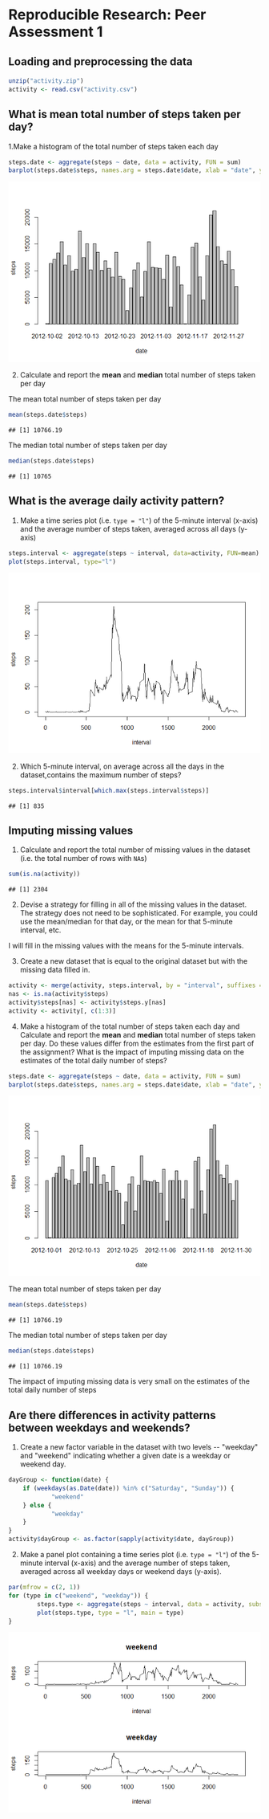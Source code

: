 # Reproducible Research: Peer Assessment 1


## Loading and preprocessing the data


```r
unzip("activity.zip")
activity <- read.csv("activity.csv")
```



## What is mean total number of steps taken per day?

1.Make a histogram of the total number of steps taken each day


```r
steps.date <- aggregate(steps ~ date, data = activity, FUN = sum)
barplot(steps.date$steps, names.arg = steps.date$date, xlab = "date", ylab = "steps")
```

![](PA1_template_files/figure-html/unnamed-chunk-2-1.png) 


2. Calculate and report the **mean** and **median** total number of steps taken per day
   
The mean total number of steps taken per day


```r
mean(steps.date$steps)
```

```
## [1] 10766.19
```

The median total number of steps taken per day


```r
median(steps.date$steps)
```

```
## [1] 10765
```

## What is the average daily activity pattern?

1. Make a time series plot (i.e. `type = "l"`) of the 5-minute interval (x-axis) and the average number of steps taken, averaged across all days (y-axis)
   

```r
steps.interval <- aggregate(steps ~ interval, data=activity, FUN=mean)
plot(steps.interval, type="l")
```

![](PA1_template_files/figure-html/unnamed-chunk-5-1.png) 

2. Which 5-minute interval, on average across all the days in the dataset,contains the maximum number of steps?


```r
steps.interval$interval[which.max(steps.interval$steps)]
```

```
## [1] 835
```

## Imputing missing values

1. Calculate and report the total number of missing values in the
   dataset (i.e. the total number of rows with `NA`s)

```r
sum(is.na(activity))
```

```
## [1] 2304
```

2. Devise a strategy for filling in all of the missing values in the dataset. The strategy does not need to be sophisticated. For example, you could use the mean/median for that day, or the mean for that 5-minute interval, etc.

I will fill in the missing values with the means for the 5-minute intervals.

3. Create a new dataset that is equal to the original dataset but with the missing data filled in.
   

```r
activity <- merge(activity, steps.interval, by = "interval", suffixes = c("", ".y"))
nas <- is.na(activity$steps)
activity$steps[nas] <- activity$steps.y[nas]
activity <- activity[, c(1:3)]
```

4. Make a histogram of the total number of steps taken each day and Calculate and report the **mean** and **median** total number of steps taken per day. Do these values differ from the estimates from the first part of the assignment? What is the impact of imputing missing data on the estimates of the total daily number of steps?
   

```r
steps.date <- aggregate(steps ~ date, data = activity, FUN = sum)
barplot(steps.date$steps, names.arg = steps.date$date, xlab = "date", ylab = "steps")
```

![](PA1_template_files/figure-html/unnamed-chunk-9-1.png) 

The mean total number of steps taken per day


```r
mean(steps.date$steps)
```

```
## [1] 10766.19
```

The median total number of steps taken per day


```r
median(steps.date$steps)
```

```
## [1] 10766.19
```

The impact of imputing missing data is very small on the estimates of the total daily number of steps

## Are there differences in activity patterns between weekdays and weekends?

1. Create a new factor variable in the dataset with two levels -- "weekday" and "weekend" indicating whether a given date is a weekday or weekend day.



```r
dayGroup <- function(date) {
    if (weekdays(as.Date(date)) %in% c("Saturday", "Sunday")) {
            "weekend"
    } else {
            "weekday"
    }
}
activity$dayGroup <- as.factor(sapply(activity$date, dayGroup))
```

2. Make a panel plot containing a time series plot (i.e. `type = "l"`) of the 5-minute interval (x-axis) and the average number of steps taken, averaged across all weekday days or weekend days (y-axis).


```r
par(mfrow = c(2, 1))
for (type in c("weekend", "weekday")) {
        steps.type <- aggregate(steps ~ interval, data = activity, subset = activity$dayGroup == type, FUN = mean)
        plot(steps.type, type = "l", main = type)
}
```

![](PA1_template_files/figure-html/unnamed-chunk-13-1.png) 

